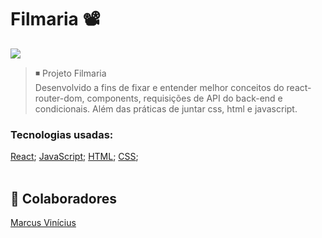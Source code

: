 # Filmaria 📽️ 


<img src="./src/assets/filmariaproject.gif">


>◾ Projeto Filmaria <br>
Desenvolvido a fins de fixar e entender melhor conceitos do react-router-dom, components, requisições de API do back-end e condicionais. Além das práticas de juntar css, html e javascript.
 




### Tecnologias usadas:
<a href="https://pt-br.reactjs.org/docs/getting-started.html" target="blank">React</a>;
<a href="https://developer.mozilla.org/pt-BR/docs/Web/JavaScript" target="blank">JavaScript</a>;
<a href="https://developer.mozilla.org/pt-BR/docs/Web/HTML" target="blank">HTML</a>;
<a href="https://developer.mozilla.org/pt-BR/docs/Web/CSS" target="blank">CSS</a>;
<br>
<br>


## 🤝 Colaboradores

<a href="https://www.linkedin.com/in/marcusviniciusbeghelisantos/" target="blank">Marcus Vinícius</a><br>




